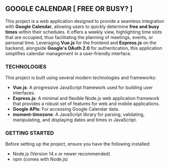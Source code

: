 ## GOOGLE CALENDAR [ FREE OR BUSY? ]

This project is a web application designed to provide a seamless integration with **Google Calendar**, allowing users to quickly determine **free and busy times** within their schedules. It offers a weekly view, highlighting time slots that are occupied, thus facilitating the planning of meetings, events, or personal time. Leveraging **Vue.js** for the frontend and **Express.js** on the backend, alongside **Google's OAuth 2.0** for authentication, this application simplifies calendar management in a user-friendly interface.

### TECHNOLOGIES

This project is built using several modern technologies and frameworks:

- **Vue.js**: A progressive JavaScript framework used for building user interfaces.
- **Express.js**: A minimal and flexible Node.js web application framework that provides a robust set of features for web and mobile applications.
- **Google APIs**: For accessing Google Calendar data.
- **moment-timezone**: A JavaScript library for parsing, validating, manipulating, and displaying dates and times in JavaScript.

### GETTING STARTED

Before setting up the project, ensure you have the following installed:
- Node.js (Version 14.x or newer recommended)
- npm (comes with Node.js)


